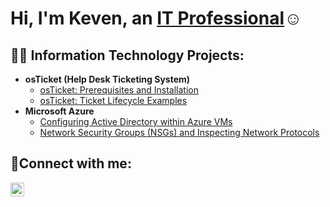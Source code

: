<h1>Hi, I'm Keven, an <a href="https://linkedin.com/in/Keven-semedo">IT Professional</a>☺</h1>

<h2>👨‍💻 Information Technology Projects:</h2>

- <b>osTicket (Help Desk Ticketing System)</b>
  - [osTicket: Prerequisites and Installation](https://github.com/KevenSemedo/osticket-prereqs)
  - [osTicket: Ticket Lifecycle Examples](https://github.com/KevenSemedo/ticket-lifecycle)
- <b>Microsoft Azure</b>
  - [Configuring Active Directory within Azure VMs](https://github.com/KevenSemedo/configure-ad)
  - [Network Security Groups (NSGs) and Inspecting Network Protocols](https://github.com/KevenSemedo/azure-network-protocols)

<h2>🤳Connect with me:</h2>

[<img align="left" alt="Josh | LinkedIn" width="22px" src="https://cdn.jsdelivr.net/npm/simple-icons@v3/icons/linkedin.svg" />][linkedin]

[linkedin]: https://www.linkedin.com/in/keven-semedo-143368253/
